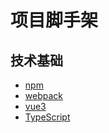 # 项目脚手架


## 技术基础
- [npm](https://www.npmjs.com/)
- [webpack](https://webpack.docschina.org/concepts/)
- [vue3](https://v3.vuejs.org/guide/introduction.html)
- [TypeScript](https://ts.xcatliu.com/)




